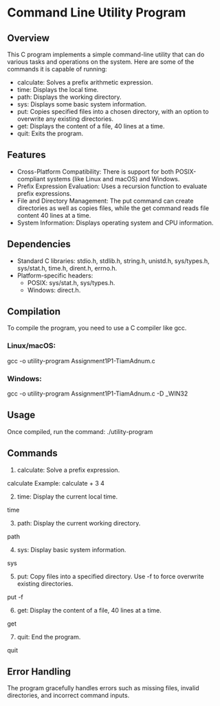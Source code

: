 # Command Line Utility Program
## Overview
This C program implements a simple command-line utility that can do various tasks and operations on the system. Here are some of the commands it is capable of running:
- calculate: Solves a prefix arithmetic expression.
- time: Displays the local time.
- path: Displays the working directory.
- sys: Displays some basic system information.
- put: Copies specified files into a chosen directory, with an option to overwrite any existing directories.
- get: Displays the content of a file, 40 lines at a time.
- quit: Exits the program.

## Features
- Cross-Platform Compatibility: There is support for both POSIX-compliant systems (like Linux and macOS) and Windows.
- Prefix Expression Evaluation: Uses a recursion function to evaluate prefix expressions.
- File and Directory Management: The put command can create directories as well as copies files, while the get command reads file content 40 lines at a time.
- System Information: Displays operating system and CPU information.

## Dependencies
- Standard C libraries: stdio.h, stdlib.h, string.h, unistd.h, sys/types.h, sys/stat.h, time.h, dirent.h, errno.h.
- Platform-specific headers:
    - POSIX: sys/stat.h, sys/types.h.
    - Windows: direct.h.

## Compilation
To compile the program, you need to use a C compiler like gcc.

### Linux/macOS:
gcc -o utility-program Assignment1P1-TiamAdnum.c

### Windows:
gcc -o utility-program Assignment1P1-TiamAdnum.c -D _WIN32

## Usage
Once compiled, run the command:
./utility-program

## Commands
1. calculate: Solve a prefix expression.

calculate <expression>
Example: calculate + 3 4

2. time: Display the current local time.

time

3. path: Display the current working directory.

path

4. sys: Display basic system information.

sys

5. put: Copy files into a specified directory. Use -f to force overwrite existing directories.

put <folder-name> <file-name> <file-name> -f

6. get: Display the content of a file, 40 lines at a time.

get <file-name>

7. quit: End the program.

quit

## Error Handling
The program gracefully handles errors such as missing files, invalid directories, and incorrect command inputs.
